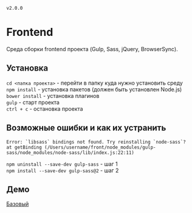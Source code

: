 `v2.0.0`
# Frontend
Среда сборки frontend проекта (Gulp, Sass, jQuery, BrowserSync).

## Установка
`cd <папка проекта>` - перейти в папку куда нужно установить среду  
`npm install` - установка пакетов (должен быть установлен Node.js)  
`bower install` - установка плагинов  
`gulp` - старт проекта  
`ctrl + c` - остановка проекта

## Возможные ошибки и как их устранить
```
Error: `libsass` bindings not found. Try reinstalling `node-sass`?
at getBinding (/Users/username/front/node_modules/gulp-sass/node_modules/node-sass/lib/index.js:22:11)
``` 
`npm uninstall --save-dev gulp-sass` - шаг 1  
`npm install --save-dev gulp-sass@2` - шаг 2

## Демо
[Базовый](http://frontend.skreets.ru)  